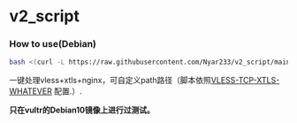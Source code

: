 # v2_script

### How to use(Debian)


```bash
bash <(curl -L https://raw.githubusercontent.com/Nyar233/v2_script/main/shell1.sh)
```

一键处理vless+xtls+nginx，可自定义path路径（脚本依照[VLESS-TCP-XTLS-WHATEVER](https://github.com/v2fly/v2ray-examples/tree/master/VLESS-TCP-XTLS-WHATEVER)
配置.）.

**只在vultr的Debian10镜像上进行过测试。**<p>
